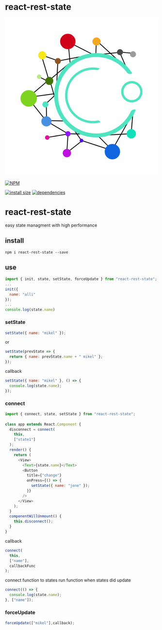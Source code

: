 # react-rest-state

![alt text](https://raw.githubusercontent.com/hosseinmd/react-rest-state/master/react-rest-state.png)

[![NPM](https://nodei.co/npm/react-rest-state.png)](https://nodei.co/npm/react-rest-state/)

[![install size](https://packagephobia.now.sh/badge?p=react-rest-state)](https://packagephobia.now.sh/result?p=react-rest-state) [![dependencies](https://david-dm.org/hosseinmd/react-rest-state.svg)](https://david-dm.org/hosseinmd/react-rest-state.svg)

# react-rest-state

easy state managment with high performance

## install

```npm
npm i react-rest-state --save
```

## use

```javascript
import { init, state, setState, forceUpdate } from "react-rest-state";
...
init({
  name: "alli"
});
...
console.log(state.name)
```

### setState

```javascript
setState({ name: "mikel" });
```

or

```javascript
setState(prevState => {
  return { name: prevState.name + " mikel" };
});
```

callback

```javascript
setState({ name: "mikel" }, () => {
  console.log(state.name);
});
```

### connect

```javascript
import { connect, state, setState } from "react-rest-state";

class app extends React.Component {
  disconnect = connect(
    this,
    ["state1"]
  );
  render() {
    return (
      <View>
        <Text>{state.name}</Text>
        <Button
          title={"change"}
          onPress={() => {
            setState({ name: "jone" });
          }}
        />
      </View>
    );
  }
  componentWillUnmount() {
    this.disconnect();
  }
}
```

callback

```javascript
connect(
  this,
  ["name"],
  callbackFunc
);
```

connect function to states
run function when states did update

```javascript
connect(() => {
  console.log(state.name);
}, ["name"]);
```

### forceUpdate

```javascript
forceUpdate(["mikel"],callback);
```
